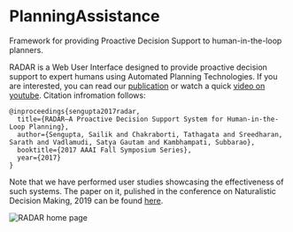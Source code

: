 # PlanningAssistance
Framework for providing Proactive Decision Support to human-in-the-loop planners.

RADAR is a Web User Interface designed to provide proactive decision support to expert humans using Automated Planning Technologies. If you are interested, you can read our [publication](http://www.public.asu.edu/~ssengu15/files/aaai-fss-radar.pdf) or watch a quick [video on youtube](https://www.youtube.com/watch?v=x5lYDnSh3B8). Citation infromation follows:

```
@inproceedings{sengupta2017radar,
  title={RADAR—A Proactive Decision Support System for Human-in-the-Loop Planning},
  author={Sengupta, Sailik and Chakraborti, Tathagata and Sreedharan, Sarath and Vadlamudi, Satya Gautam and Kambhampati, Subbarao},
  booktitle={2017 AAAI Fall Symposium Series},
  year={2017}
}
```

Note that we have performed user studies showcasing the effectiveness of such systems. The paper on it, pulished in the conference on Naturalistic Decision Making, 2019 can be found [here](https://yochan-lab.github.io/papers/files/papers/iPass.pdf).

![RADAR home page](http://www.public.asu.edu/~ssengu15/images/radar.png)


